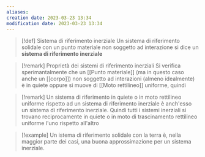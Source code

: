 ```yaml
---
aliases: 
creation date: 2023-03-23 13:34
modification date: 2023-03-23 13:34
---
```


>[!def] Sistema di riferimento inerziale
>Un sistema di riferimento solidale con un punto materiale non soggetto ad interazione si dice un **sistema di riferimento inerziale**

>[!remark] Proprietà dei sistemi di riferimento inerziali
>Si verifica sperimantalmente che un [[Punto materiale]] (ma in questo caso anche un [[corpo]]) non soggetto ad interazioni (almeno idealmente) è in quiete oppure si muove di [[Moto rettilineo]] uniforme, quindi

>[!remark]
>Un sistema di riferimento in quiete o in moto rettilineo uniforme rispetto ad un sistema di riferimento inerziale è anch'esso un sistema di riferimento inerziale. Quindi tutti i sistemi inerziali si trovano reciprocamente in quiete o in moto di trascinamento rettilineo uniforme l'uno rispetto all'altro

>[!example]
>Un istema di riferimento solidale con la terra è, nella maggior parte dei casi, una buona approssimazione per un sistema inerziale.


